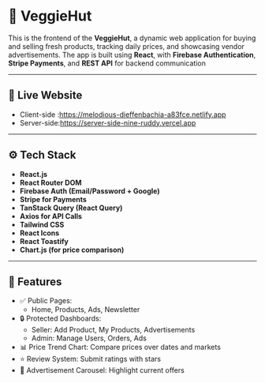# 🥕 VeggieHut

This is the frontend of the **VeggieHut**, a dynamic web application for buying and selling fresh products, tracking daily prices, and showcasing vendor advertisements. The app is built using **React**, with **Firebase Authentication**, **Stripe Payments**, and **REST API** for backend communication

---

## 🔗 Live Website
- Client-side :https://melodious-dieffenbachia-a83fce.netlify.app
- Server-side:https://server-side-nine-ruddy.vercel.app
---

## ⚙️ Tech Stack

- **React.js**
- **React Router DOM**
- **Firebase Auth (Email/Password + Google)**
- **Stripe for Payments**
- **TanStack Query (React Query)**
- **Axios for API Calls**
- **Tailwind CSS**
- **React Icons**
- **React Toastify**
- **Chart.js (for price comparison)**

---

## 🚀 Features

- ✅ Public Pages:
  - Home, Products, Ads, Newsletter
- 🔒 Protected Dashboards:
  - Seller: Add Product, My Products, Advertisements
  - Admin: Manage Users, Orders, Ads
- 📊 Price Trend Chart: Compare prices over dates and markets
- ⭐ Review System: Submit ratings with stars
- 🎯 Advertisement Carousel: Highlight current offers



